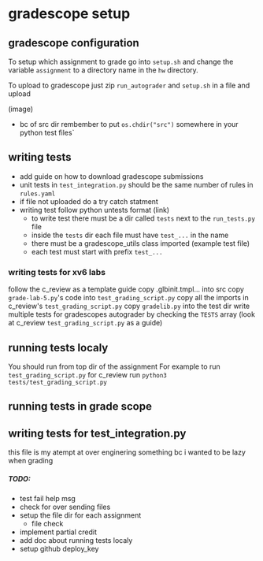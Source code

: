 # gradescope setup

## gradescope configuration
To setup which assignment to grade go into `setup.sh` and change the
variable `assignment` to a directory name in the `hw` directory.

To upload to gradescope just zip `run_autograder` and `setup.sh` in a file and
upload

(image)

* bc of src dir rembember to put `os.chdir("src")` somewhere in your python test files`
## writing tests
* add guide on how to download gradescope submissions
* unit tests in `test_integration.py` should be the same number of rules in `rules.yaml`
* if file not uploaded do a try catch statment
* writing test follow python untests format (link)
    * to write test there must be a dir called `tests` next to the `run_tests.py` file
    * inside the `tests` dir each file must have `test_...` in the name
    * there must be a gradescope_utils class imported
(example test file)
    * each test must start with prefix `test_...`


### writing tests for xv6 labs
follow the c_review as a template guide
copy .glbinit.tmpl... into src
copy `grade-lab-5.py`'s code into `test_grading_script.py`
copy all the imports in c_review's `test_grading_script.py` 
copy `gradelib.py` into the test dir
write multiple tests for gradescopes autograder by checking the `TESTS` array (look at c_review `test_grading_script.py` as a guide)

## running tests localy
You should run from top dir of the assignment
For example to run `test_grading_script.py` for c_review run `python3 tests/test_grading_script.py`

## running tests in grade scope


## writing tests for test_integration.py
this file is my atempt at over enginering something bc i wanted to be lazy when grading
##### TODO:
* test fail help msg
* check for over sending files
* setup the file dir for each assignment
    * file check
* implement partial credit
* add doc about running tests localy
* setup github deploy_key
